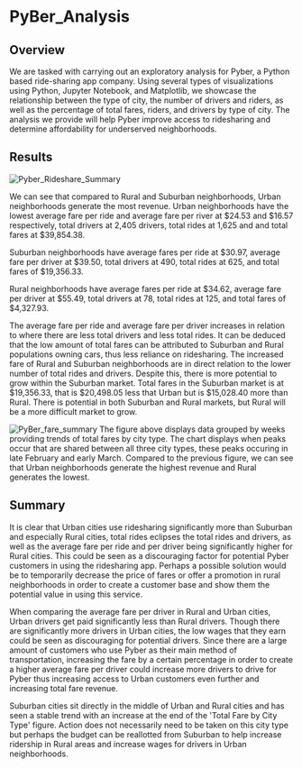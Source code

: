 # PyBer_Analysis

## Overview
We are tasked with carrying out an exploratory analysis for Pyber, a Python based ride-sharing app company. Using several types of visualizations using Python, Jupyter Notebook, and Matplotlib, we showcase the relationship between the type of city, the number of drivers and riders, as well as the percentage of total fares, riders, and drivers by type of city. The analysis we provide will help Pyber improve access to ridesharing and determine affordability for underserved neighborhoods.

## Results
![Pyber_Rideshare_Summary](https://user-images.githubusercontent.com/95504135/152701794-10ee37b1-57ee-40e6-8667-06341657f898.png)

We can see that compared to Rural and Suburban neighborhoods, Urban neighborhoods generate the most revenue. Urban neighborhoods have the lowest average fare per ride and average fare per river at $24.53 and $16.57 respectively, total drivers at 2,405 drivers, total rides at 1,625 and and total fares at $39,854.38.

Suburban neighborhoods have average fares per ride at $30.97, average fare per driver at $39.50, total drivers at 490, total rides at 625, and total fares of $19,356.33.

Rural neighborhoods have average fares per ride at $34.62, average fare per driver at $55.49, total drivers at 78, total rides at 125, and total fares of $4,327.93. 

The average fare per ride and average fare per driver increases in relation to where there are less total drivers and less total rides.
It can be deduced that the low amount of total fares can be attributed to Suburban and Rural populations owning cars, thus less reliance on ridesharing. 
The increased fare of Rural and Suburban neighborhoods are in direct relation to the lower number of total rides and drivers. Despite this, there is more potential to grow within the Suburban market. Total fares in the Suburban market is at $19,356.33, that is $20,498.05 less that Urban but is $15,028.40 more than Rural.
There is potential in both Suburban and Rural markets, but Rural will be a more difficult market to grow.

![PyBer_fare_summary](https://user-images.githubusercontent.com/95504135/152701805-6bb50a97-ed6f-4978-aa0a-2982aaa4e826.png)
The figure above displays data grouped by weeks providing trends of total fares by city type.
The chart displays when peaks occur that are shared between all three city types, these peaks occuring in late February and early March.
Compared to the previous figure, we can see that Urban neighborhoods generate the highest revenue and Rural generates the lowest.


## Summary
It is clear that Urban cities use ridesharing significantly more than Suburban and especially Rural cities, total rides eclipses the total rides and drivers, as well as the average fare per ride and per driver being significantly higher for Rural cities. This could be seen as a discouraging factor for potential Pyber customers in using the ridesharing app. Perhaps a possible solution would be to temporarily decrease the price of fares or offer a promotion in rural neighborhoods in order to create a customer base and show them the potential value in using this service.

When comparing the average fare per driver in Rural and Urban cities, Urban drivers get paid significantly less than Rural drivers. Though there are significantly more drivers in Urban cities, the low wages that they earn could be seen as discouraging for potential drivers. Since there are a large amount of customers who use Pyber as their main method of transportation, increasing the fare by a certain percentage in order to create a higher average fare per driver could increase more drivers to drive for Pyber thus increasing access to Urban customers even further and increasing total fare revenue.

Suburban cities sit directly in the middle of Urban and Rural cities and has seen a stable trend with an increase at the end of the 'Total Fare by City Type' figure. Action does not necessarily need to be taken on this city type but perhaps the budget can be reallotted from Suburban to help increase ridership in Rural areas and increase wages for drivers in Urban neighborhoods.


 
